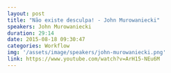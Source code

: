 ```yaml
---
layout: post
title: "Não existe desculpa! - John Murowaniecki"
speakers: John Murowaniecki
duration: 29:14
date: 2015-08-18 09:30:47
categories: Workflow
img: '/assets/image/speakers/john-murowaniecki.png'
link: https://www.youtube.com/watch?v=ArH15-NEu6M
---
```


